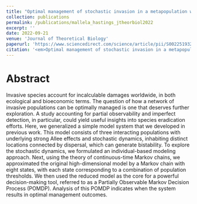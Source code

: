 ```yaml
---
title: "Optimal management of stochastic invasion in a metapopulation with Allee effects"
collection: publications
permalink: /publications/mallela_hastings_jtheorbiol2022
excerpt: ''
date: 2022-09-21
venue: 'Journal of Theoretical Biology'
paperurl: 'https://www.sciencedirect.com/science/article/pii/S0022519322002193/pdfft?md5=987c26b506df27d2114639372afd74c9&pid=1-s2.0-S0022519322002193-main.pdf'
citation: '<em>Optimal management of stochastic invasion in a metapopulation with Allee effects</em>. <b>Mallela, A.</b> and Hastings, A. (2022), Journal of Theoretical Biology, 549:111221'
---
```


# Abstract 
Invasive species account for incalculable damages worldwide, in both ecological and bioeconomic terms. The question of how a network of invasive populations can be optimally managed is one that deserves further exploration. A study accounting for partial observability and imperfect detection, in particular, could yield useful insights into species eradication efforts. Here, we generalized a simple model system that we developed in previous work. This model consists of three interacting populations with underlying strong Allee effects and stochastic dynamics, inhabiting distinct locations connected by dispersal, which can generate bistability. To explore the stochastic dynamics, we formulated an individual-based modeling approach. Next, using the theory of continuous-time Markov chains, we approximated the original high-dimensional model by a Markov chain with eight states, with each state corresponding to a combination of population thresholds. We then used the reduced model as the core for a powerful decision-making tool, referred to as a Partially Observable Markov Decision Process (POMDP). Analysis of this POMDP indicates when the system results in optimal management outcomes.